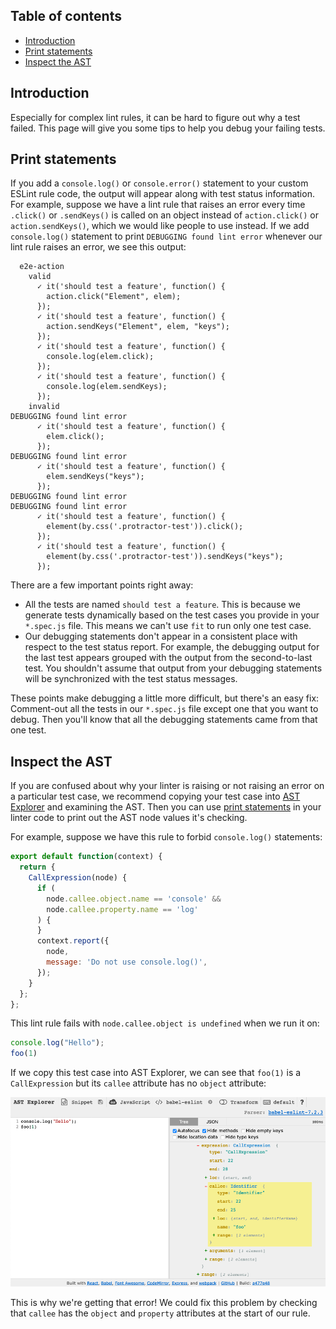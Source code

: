 ## Table of contents

* [Introduction](#introduction)
* [Print statements](#print-statements)
* [Inspect the AST](#inspect-the-ast)

## Introduction

Especially for complex lint rules, it can be hard to figure out why a test failed. This page will give you some tips to help you debug your failing tests.

## Print statements

If you add a `console.log()` or `console.error()` statement to your custom ESLint rule code, the output will appear along with test status information. For example, suppose we have a lint rule that raises an error every time `.click()` or `.sendKeys()` is called on an object instead of `action.click()` or `action.sendKeys()`, which we would like people to use instead. If we add `console.log()` statement to print `DEBUGGING found lint error` whenever our lint rule raises an error, we see this output:

```text
  e2e-action
    valid
      ✓ it('should test a feature', function() {
        action.click("Element", elem);
      });
      ✓ it('should test a feature', function() {
        action.sendKeys("Element", elem, "keys");
      });
      ✓ it('should test a feature', function() {
        console.log(elem.click);
      });
      ✓ it('should test a feature', function() {
        console.log(elem.sendKeys);
      });
    invalid
DEBUGGING found lint error
      ✓ it('should test a feature', function() {
        elem.click();
      });
DEBUGGING found lint error
      ✓ it('should test a feature', function() {
        elem.sendKeys("keys");
      });
DEBUGGING found lint error
DEBUGGING found lint error
      ✓ it('should test a feature', function() {
        element(by.css('.protractor-test')).click();
      });
      ✓ it('should test a feature', function() {
        element(by.css('.protractor-test')).sendKeys("keys");
      });
```

There are a few important points right away:

* All the tests are named `should test a feature`. This is because we generate tests dynamically based on the test cases you provide in your `*.spec.js` file. This means we can't use `fit` to run only one test case.
* Our debugging statements don't appear in a consistent place with respect to the test status report. For example, the debugging output for the last test appears grouped with the output from the second-to-last test. You shouldn't assume that output from your debugging statements will be synchronized with the test status messages.

These points make debugging a little more difficult, but there's an easy fix: Comment-out all the tests in our `*.spec.js` file except one that you want to debug. Then you'll know that all the debugging statements came from that one test.

## Inspect the AST

If you are confused about why your linter is raising or not raising an error on a particular test case, we recommend copying your test case into [AST Explorer](https://astexplorer.net) and examining the AST. Then you can use [print statements](#print-statements) in your linter code to print out the AST node values it's checking.

For example, suppose we have this rule to forbid `console.log()` statements:

```js
export default function(context) {
  return {
    CallExpression(node) {
      if (
        node.callee.object.name == 'console' &&
        node.callee.property.name == 'log'
      ) {
      }
      context.report({
        node,
        message: 'Do not use console.log()',
      });
    }
  };
};
```

This lint rule fails with `node.callee.object is undefined` when we run it on:

```js
console.log("Hello");
foo(1)
```

If we copy this test case into AST Explorer, we can see that `foo(1)` is a `CallExpression` but its `callee` attribute has no `object` attribute:

![Screenshot of AST Explorer with test case and AST.](images/debugCustomESLintChecks.png)

This is why we're getting that error! We could fix this problem by checking that `callee` has the `object` and `property` attributes at the start of our rule.
